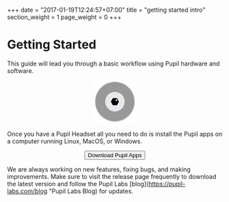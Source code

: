 +++
date = "2017-01-19T12:24:57+07:00"
title = "getting started intro"
section_weight = 1
page_weight = 0
+++

# Getting Started

This guide will lead you through a basic workflow using Pupil hardware and software.

<p align="center">
  <img width="20%" src="/images/icons/Pupil_Logo_wiki-03.jpg">
</p>

Once you have a Pupil Headset all you need to do is install the Pupil apps on a computer running Linux, MacOS, or Windows. 

<div class="content-container padTop--1 padBottom--1">
  <p align="center">
    <a href="https://github.com/pupil-labs/pupil/releases/latest">
      <button class="ui-button">Download Pupil Apps</button>
    </a>
  </p>
</div>

We are always working on new features, fixing bugs, and making improvements. Make sure to visit the release page frequently to download the latest version and follow the Pupil Labs [blog](https://pupil-labs.com/blog "Pupil Labs Blog) for updates. 
